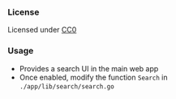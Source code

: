 ### License
Licensed under [CC0](https://creativecommons.org/share-your-work/public-domain/cc0)

### Usage
- Provides a search UI in the main web app
- Once enabled, modify the function `Search` in `./app/lib/search/search.go`
